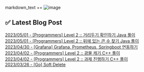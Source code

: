 

markdown_text += ![image](https://user-images.githubusercontent.com/76645095/162124599-f9d701d6-e523-49c4-a6ce-193dc38f1026.png)

## ✅ Latest Blog Post

[2023/05/01 - [Programmers] Level 2 :: 거리두기 확인하기 Java 풀이](https://jojaeng2.tistory.com/84) <br/>
[2023/05/01 - [Programmers] Level 2 :: 뒤에 있는 큰 수 찾기 Java 풀이](https://jojaeng2.tistory.com/83) <br/>
[2023/04/30 - [Grafana] Grafana, Prometheus, Springboot 연동하기](https://jojaeng2.tistory.com/82) <br/>
[2023/04/02 - [Programmers] Level 2 :: 광물 캐기 C++ 풀이](https://jojaeng2.tistory.com/81) <br/>
[2023/04/02 - [Programmers] Level 2 :: 과제 진행하기 C++ 풀이](https://jojaeng2.tistory.com/80) <br/>
[2023/03/26 - [Go] Soft Delete](https://jojaeng2.tistory.com/79) <br/>
